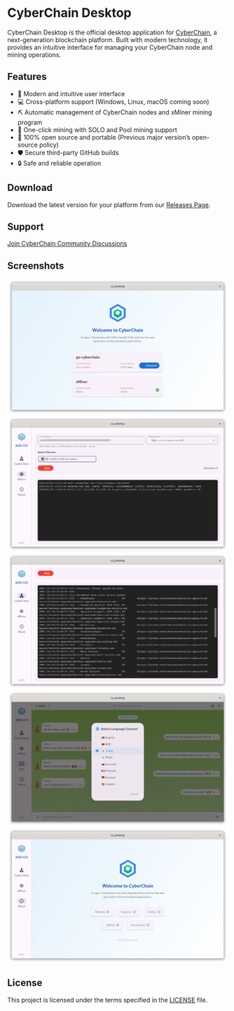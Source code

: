 # CyberChain Desktop

CyberChain Desktop is the official desktop application for [CyberChain](https://cyberchain.xyz), a next-generation blockchain platform. Built with modern technology, it provides an intuitive interface for managing your CyberChain node and mining operations.

## Features

- 🚀 Modern and intuitive user interface
- 💻 Cross-platform support (Windows, Linux, macOS coming soon)
- ⛏️ Automatic management of CyberChain nodes and xMiner mining program
- 🔄 One-click mining with SOLO and Pool mining support
- 🌟 100% open source and portable (Previous major version’s open-source policy)
- 🛡️ Secure third-party GitHub builds
- 🔒 Safe and reliable operation

## Download

Download the latest version for your platform from our [Releases Page](https://github.com/OpenCyberXyz/cyberchain-desktop/releases).

## Support

[Join CyberChain Community Discussions](https://github.com/orgs/CyberChainXyz/discussions)

## Screenshots

![Download Screen](screenshots/download.png)
![Mining Interface](screenshots/mining.png)
![Node Management](screenshots/node.png)
![Anonymous Chat](screenshots/chat.png)
![About Screen](screenshots/about.png)

## License

This project is licensed under the terms specified in the [LICENSE](LICENSE) file.

